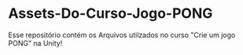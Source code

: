 # Assets-Do-Curso-Jogo-PONG
Esse repositório contém os Arquivos utilzados no curso "Crie um jogo PONG" na Unity!

